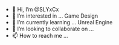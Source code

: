 - 👋 Hi, I’m @SLYxCx
- 👀 I’m interested in ... Game Design
- 🌱 I’m currently learning ... Unreal Engine
- 💞️ I’m looking to collaborate on ...
- 📫 How to reach me ...

<!---
SLYxCx/SLYxCx is a ✨ special ✨ repository because its `README.md` (this file) appears on your GitHub profile.
You can click the Preview link to take a look at your changes.
--->

